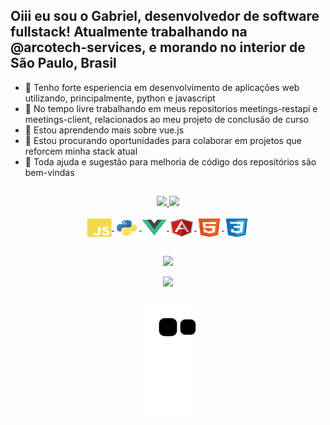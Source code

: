 ## Oiii eu sou o Gabriel, desenvolvedor de software fullstack! Atualmente trabalhando na @arcotech-services, e morando no interior de São Paulo, Brasil
- 💪 Tenho forte esperiencia em desenvolvimento de aplicações web utilizando, principalmente, python e javascript
- 🔭 No tempo livre trabalhando em meus repositorios meetings-restapi e meetings-client, relacionados ao meu projeto de conclusão de curso
- 🌱 Estou aprendendo mais sobre vue.js
- 👯 Estou procurando oportunidades para colaborar em projetos que reforcem minha stack atual
- 🤔 Toda ajuda e sugestão para melhoria de código dos repositórios são bem-vindas

 ##

<div align="center">
  <a href="https://github.com/gmdiniz">
  <img height="180em" src="https://github-readme-stats.vercel.app/api?username=gmdiniz&show_icons=true&theme=codeSTACKr&include_all_commits=true&count_private=true"/>
  <img height="180em" src="https://github-readme-stats.vercel.app/api/top-langs/?username=gmdiniz&layout=compact&langs_count=7&theme=codeSTACKr"/>
</div>

<div align="center" style="display: inline_block"><br>
  <img align="center" alt="gmdiniz-Js" height="30" width="40" src="https://raw.githubusercontent.com/devicons/devicon/master/icons/javascript/javascript-plain.svg">
  
  <img align="center" alt="gmdiniz-Python" height="30" width="40" src="https://raw.githubusercontent.com/devicons/devicon/master/icons/python/python-original.svg">
  
  <img align="center" alt="gmdiniz-vue" height="30" width="40" src="https://raw.githubusercontent.com/devicons/devicon/master/icons/vuejs/vuejs-original.svg">
  
  <img align="center" alt="gmdiniz-vue" height="30" width="40" src="https://raw.githubusercontent.com/devicons/devicon/master/icons/angularjs/angularjs-original.svg">
  
  <img align="center" alt="gmdiniz-HTML" height="30" width="40" src="https://raw.githubusercontent.com/devicons/devicon/master/icons/html5/html5-original.svg">
  
  <img align="center" alt="gmdiniz-CSS" height="30" width="40" src="https://raw.githubusercontent.com/devicons/devicon/master/icons/css3/css3-original.svg">
  
</div>
  
  ##
  
<div align="center" style="display: inline_block">   
   
  <a align="center" href = "mailto:gabrieldinizmota@hotmail.com"><img src="https://img.shields.io/badge/Gmail-D14836?style=for-the-badge&logo=gmail&logoColor=white" target="_blank"></a>
  
  <a align="center" href="https://www.linkedin.com/in/gmdiniz/" target="_blank"><img src="https://img.shields.io/badge/-LinkedIn-%230077B5?style=for-the-badge&logo=linkedin&logoColor=white" target="_blank"></a> 
 
  ![Snake animation](https://github.com/gmdiniz/gmdiniz/blob/output/github-contribution-grid-snake.svg)
 
</div>
